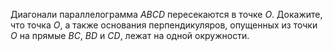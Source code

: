 Диагонали параллелограмма $ABCD$ пересекаются в точке $O$. Докажите, что точка $O$, а также основания перпендикуляров, опущенных из точки $O$ на прямые $BC$, $BD$ и $CD$, лежат на одной окружности.